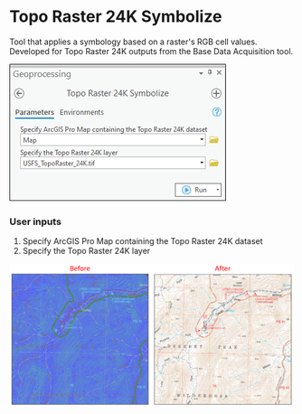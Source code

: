 # Topo Raster 24K Symbolize

Tool that applies a symbology based on a raster's RGB cell values. Developed for Topo Raster 24K outputs from the Base Data Acquisition tool.

![screenshot_TopoRaster24KSymbolize_1.png](/docs/screenshot_TopoRaster24KSymbolize_2.png?raw=true)

### User inputs
1. Specify ArcGIS Pro Map containing the Topo Raster 24K dataset
2. Specify the Topo Raster 24K layer

![screenshot_TopoRaster24KSymbolize_2.png](/docs/screenshot_TopoRaster24KSymbolize_1.png?raw=true)
